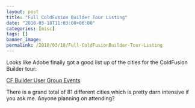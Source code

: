 ```yaml
---
layout: post
title: "Full ColdFusion Builder Tour Listing"
date: "2010-03-18T11:03:00+06:00"
categories: [misc]
tags: []
banner_image: 
permalink: /2010/03/18/Full-ColdFusionBuilder-Tour-Listing
---
```


Looks like Adobe finally got a good list up of the cities for the ColdFusion Builder tour:

<a href="http://groups.adobe.com/pages/d960e49ab5">CF Builder User Group Events</a>

There is a grand total of 81 different cities which is pretty darn intensive if you ask me. Anyone planning on attending?